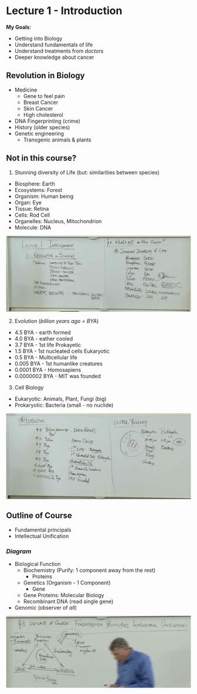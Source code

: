 # Lecture 1 - Introduction

**My Goals**:
- Getting into Biology
- Understand fundamentals of life
- Understand treatments from *doctors*
- Deeper knowledge about cancer


## Revolution in Biology
- Medicine
	- Gene to feel pain
	- Breast Cancer
	- Skin Cancer
	- High cholesterol
- DNA Fingerprinting (crime)
- History (older species)
- Genetic engineering
	- Transgenic animals & plants


## **Not** in this course?
1. Stunning diversity of Life (but: similarities between species)
- Biosphere: Earth
- Ecosystems: Forest
- Organism: Human being
- Organ: Eye
- Tissue: Retina
- Cells: Rod Cell
- Organelles: Nucleus, Mitochondrion
- Molecule: DNA

![](./01_introduction-1_whiteboard.jpg)

2. Evolution (*billion years ago = BYA*)
- 4.5 BYA       - earth formed
- 4.0 BYA       - eather cooled
- 3.7 BYA       - 1st life Prokayetic
- 1.5 BYA       - 1st nucleated cells Eukaryotic
- 0.5 BYA       - Multicellular life
- 0.005 BYA     - 1st humanlike creatures
- 0.0001 BYA    - Homosapiens
- 0.0000002 BYA - MIT was founded

3. Cell Biology
- Eukaryotic: Animals, Plant, Fungi (big)
- Prokaryotic: Bacteria (small - no nuclide)

![](./01_introduction-2_whiteboard.jpg)

## Outline of Course
- Fundamental principals
- Intellectual Unification

### *Diagram*
- Biological Function
	- Biochemistry (Purify: 1 component away from the rest)
		- Proteins
	- Genetics (Organism *-* 1 Component)
		- Gene
	- Gene <DNA-RNA> Proteins: Molecular Biology
	- Recombinant DNA (read single gene)
- Genomic (observer of *all*)

![](./01_introduction-3_whiteboard.jpg)

